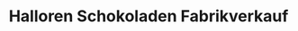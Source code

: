 ---
title: "Halloren Schokoladen Fabrikverkauf"
url: /halle-saale/halloren-schokoladen-fabrikverkauf/
shop: Süßwaren
---